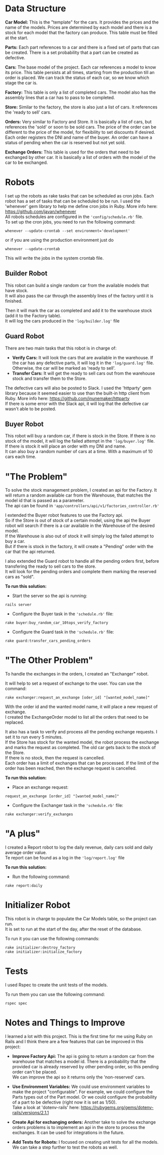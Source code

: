 # Data Structure
**Car Model:** This is the "template" for the cars. It provides the prices and the name of the models. Prices are determined by each model and there is a stock for each model that the factory can produce. This table must be filled at the start.

**Parts:** Each part references to a car and there is a fixed set of parts that can be created. There is a set probability that a part can be created as defective.

**Cars:** The base model of the project. Each car references a model to know its price. This table persists at all times, starting from the production till an order is placed. We can track the status of each car, so we know which stage the car is.

**Factory:** This table is only a list of completed cars. The model also has the assembly lines that a car has to pass to be completed.

**Store:** Similar to the factory, the store is also just a list of cars. It references the 'ready to sell' cars.

**Orders:** Very similar to Factory and Store. It is basically a list of cars, but references the 'sold' or soon to be sold cars. The price of the order can be different to the price of the model, for flexibility to set discounts if desired. Each order registers the DNI and name of the buyer. An order can have a status of pending when the car is reserved but not yet sold.

**Exchange Orders:** This table is used for the orders that need to be exchanged by other car. It is basically a list of orders with the model of the car to be exchanged.


# Robots
I set up the robots as rake tasks that can be scheduled as cron jobs. Each robot has a set of tasks that can be scheduled to be run. 
I used the 'whenever' gem library to help me define cron jobs in Ruby. More info here: https://github.com/javan/whenever  
All robots schedules are configured in the ```'config/schedule.rb'``` file.  
To set up the cron jobs, you need to run the following command: 
```
whenever --update-crontab --set environment='development'
```
or if you are using the production environment just do
```
whenever --update-crontab
```

This will write the jobs in the system crontab file.

## Builder Robot
This robot can build a single random car from the available models that have stock.  
It will also pass the car through the assembly lines of the factory until it is finished.

Then it will mark the car as completed and add it to the warehouse stock (add it to the Factory table).  
It will log the cars produced in the ```'log/builder.log'``` file


## Guard Robot
There are two main tasks that this robot is in charge of:
- **Verify Cars:** It will look the cars that are available in the warehouse. If the car has any defective parts, it will log it in the ```'log/guard.log'``` file. Otherwise, the car will be marked as 'ready to sell'.
- **Transfer Cars:** It will get the ready to sell cars out from the warehouse stock and transfer them to the Store.

The defective cars will also be posted to Slack. 
I used the 'httparty' gem library because it seemed easier to use than the built-in http client from Ruby. More info here: https://github.com/jnunemaker/httparty  
If there is some error with the Slack api, it will log that the defective car wasn't able to be posted.


## Buyer Robot
This robot will buy a random car, if there is stock in the Store. If there is no stock of the model, it will log the failed attempt in the ```'log/buyer.log'``` file.  
If there is stock it will place an order with my DNI and name.  
It can also buy a random number of cars at a time. With a maximum of 10 cars each time.


# "The Problem"
To solve the stock management problem, I created an api for the Factory. It will return a random available car from the Warehouse, that matches the model id that is passed as a parameter.  
The api can be found in ```'app/controllers/api/v1/factories_controller.rb'```

I extended the Buyer robot features to use the Factory api.  
So if the Store is out of stock of a certain model, using the api the Buyer robot will search if there is a car available in the Warehouse of the desired model.  
If the Warehouse is also out of stock it will simply log the failed attempt to buy a car.   
But if there is stock in the factory, it will create a "Pending" order with the car that the api returned.  

I also extended the Guard robot to handle all the pending orders first, before transfering the ready to sell cars to the store.  
It will look for the pending orders and complete them marking the reserved cars as "sold".

**To run this solution:**
- Start the server so the api is running: 
```
rails server
```
- Configure the Buyer task in the ```'schedule.rb'``` file: 
```
rake buyer:buy_random_car_10tops_verify_factory
```
- Configure the Guard task in the ```'schedule.rb'``` file: 
```
rake guard:transfer_cars_pending_orders
```


# "The Other Problem"
To handle the exchanges in the orders, I created an "Exchanger" robot.

It will help to set a request of exchange to the user. You can use the command: 
```
rake exchanger:request_an_exchange [oder_id] "[wanted_model_name]"
```
With the order id and the wanted model name, it will place a new request of exchange.  
I created the ExchangeOrder model to list all the orders that need to be replaced.

It also has a task to verify and process all the pending exchange requests. I set it to run every 5 minutes.  
If the Store has stock for the wanted model, the robot process the exchange and marks the request as completed. The old car gets back to the stock of the Store.  
If there is no stock, then the request is cancelled.  
Each order has a limit of exchanges that can be processed. If the limit of the order has been reached, then the exchange request is cancelled.  

**To run this solution:**
- Place an exchange request: 
```
request_an_exchange [order_id] "[wanted_model_name]"
```
- Configure the Exchanger task in the ```'schedule.rb'``` file: 
```
rake exchanger:verify_exchanges
```


# "A plus"
I created a Report robot to log the daily revenue, daily cars sold and daily average order value.  
Te report can be found as a log in the ```'log/report.log'``` file

**To run this solution:**
- Run the following command: 
```
rake report:daily
```


# Initializer Robot
This robot is in charge to populate the Car Models table, so the project can run.  
It is set to run at the start of the day, after the reset of the database.  

To run it you can use the following commands: 
```
rake initializer:destroy_factory
rake initializer:initialize_factory
```


# Tests
I used Rspec to create the unit tests of the models.

To run them you can use the following command: 
```
rspec spec
```


# Notes and Things to Improve
I learned a lot with this project. This is the first time for me using Ruby on Rails and I think there are a few features that can be improved in this project:

- **Improve Factory Api:** The api is going to return a random car from the warehouse that matches a model id. There is a probability that the provided car is already reserved by other pending order, so this pending order can't be placed.  
We can improve the api so it returns only the 'non-reserved' cars.

- **Use Environment Variables:** We could use environment variables to make the project "configurable". For example, we could configure the Parts types out of the Part model. Or we could configure the probability of a part to be defective (right now it is set as 1/50).  
Take a look at 'dotenv-rails' here: https://rubygems.org/gems/dotenv-rails/versions/2.1.1

- **Create Api for exchanging orders:** Another take to solve the exchange orders problems is to implement an api in the store to process the exchanges. It can be used for integrations in the future.

- **Add Tests for Robots:** I focused on creating unit tests for all the models. We can take a step further to test the robots as well. 
